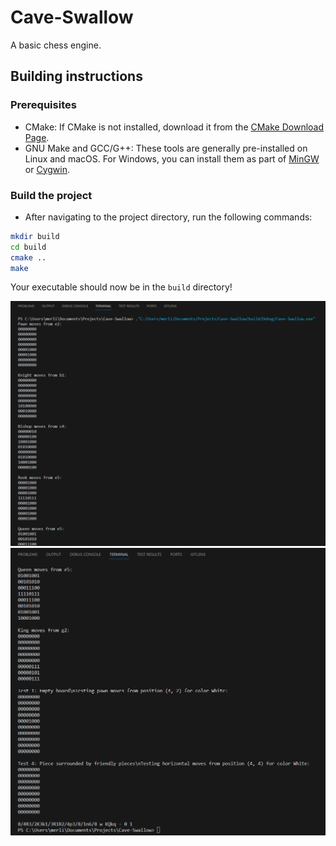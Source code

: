 # Cave-Swallow
A basic chess engine.

## Building instructions
### Prerequisites
* CMake: If CMake is not installed, download it from the [CMake Download Page](https://cmake.org/download/).
* GNU Make and GCC/G++: These tools are generally pre-installed on Linux and macOS. For Windows, you can install them as part of [MinGW](https://www.mingw-w64.org/) or [Cygwin](https://www.cygwin.com/).

### Build the project
* After navigating to the project directory, run the following commands:
```bash
mkdir build
cd build
cmake ..
make
```
Your executable should now be in the `build` directory!

![Demo 1](demo1.png)
![Demo 2](demo2.png)